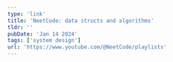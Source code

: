 ```yaml
---
type: 'link'
title: 'NeetCode: data structs and algorithms'
tldr: ''
pubDate: 'Jan 14 2024'
tags: ['system design']
url: 'https://www.youtube.com/@NeetCode/playlists'
---
```

